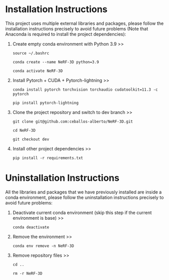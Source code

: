 # Installation Instructions

This project uses multiple external libraries and packages, please follow the installation instructions precisely to avoid future problems (Note that Anaconda is required to install the project dependencies):

1. Create empty conda environment with Python 3.9 >>

    `source ~/.bashrc`

    `conda create --name NeRF-3D python=3.9`

    `conda activate NeRF-3D`

2. Install Pytorch + CUDA + Pytorch-lightning >>

    `conda install pytorch torchvision torchaudio cudatoolkit=11.3 -c pytorch`

    `pip install pytorch-lightning`

3. Clone the project repository and switch to dev branch >>

    `git clone git@github.com:ceballos-alberto/NeRF-3D.git`

    `cd NeRF-3D`

    `git checkout dev`

4. Install other project dependencies >>

    `pip install -r requirements.txt`

# Uninstallation Instructions

All the libraries and packages that we have previously installed are inside a conda environment, please follow the uninstallation instructions precisely to avoid future problems:

1. Deactivate current conda environment (skip this step if the current environment is base) >>

    `conda deactivate`

2. Remove the environment >>

    `conda env remove -n NeRF-3D`

3. Remove repository files >>

    `cd ..`

    `rm -r NeRF-3D`
